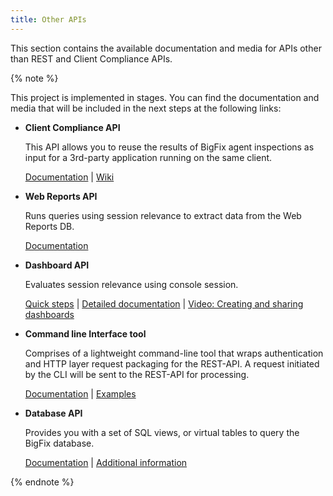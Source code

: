 ```yaml
---
title: Other APIs
---
```


This section contains the available documentation and media for APIs other than REST and Client Compliance APIs.

{% note %}

This project is implemented in stages. You can find the documentation and media that will be included in the next steps at the following links:

* **Client Compliance API**

  This API allows you to reuse the results of BigFix agent inspections as input
  for a 3rd-party application running on the same client.

  [Documentation](http://www-01.ibm.com/support/knowledgecenter/SS6MER_9.2.0/com.ibm.tivoli.tem.doc_9.2/Platform/API_Reference/ClientAPI/ClientIntro.html) | [Wiki](http://www.ibm.com/developerworks/community/wikis/home?lang=en#!/wiki/Tivoli%20Endpoint%20Manager/page/Client%20Compliance%20API)

* **Web Reports API**

  Runs queries using session relevance to extract data from the Web Reports DB.

  [Documentation](http://www-01.ibm.com/support/knowledgecenter/SS63NW_9.1.0/com.ibm.tivoli.tem.doc_9.1/Platform/API_Reference/WebReportsAPI/WebReportsAPIIntro.html)

* **Dashboard API**

  Evaluates session relevance using console session.

  [Quick steps](https://www.ibm.com/developerworks/community/wikis/home?lang=en#!/wiki/Tivoli%20Endpoint%20Manager/page/Client%20Compliance%20API) | [Detailed documentation](http://www-01.ibm.com/support/knowledgecenter/SS63NW_9.1.0/com.ibm.tivoli.tem.doc_9.1/Platform/API_Reference/DashboardAPI/DashboardAPIIntro.html) | [Video: Creating and sharing dashboards](https://www.youtube.com/watch?v=uS_dL4CxCY0)

* **Command line Interface tool**

  Comprises of a lightweight command-line tool that wraps authentication and HTTP layer request packaging for the REST-API. A request initiated by the CLI will be sent to the REST-API for processing.

  [Documentation](http://www-01.ibm.com/support/knowledgecenter/SS63NW_9.1.0/com.ibm.tivoli.tem.doc_9.1/Platform/Config/c_iem_cli_overview.html)  | [Examples](http://www-01.ibm.com/support/knowledgecenter/SS63NW_9.1.0/com.ibm.tivoli.tem.doc_9.1/Platform/Config/c_iem_examples.html)

* **Database API**
  
  Provides you with a set of SQL views, or virtual tables to query the BigFix database.
  
  [Documentation](http://www-01.ibm.com/support/knowledgecenter/SS63NW_9.1.0/com.ibm.tivoli.tem.doc_9.1/Platform/API_Reference/DatabaseAPI/DatabaseAPIIntro.html) | [Additional information](http://www-01.ibm.com/support/docview.wss?uid=swg21505950)

{% endnote %}
